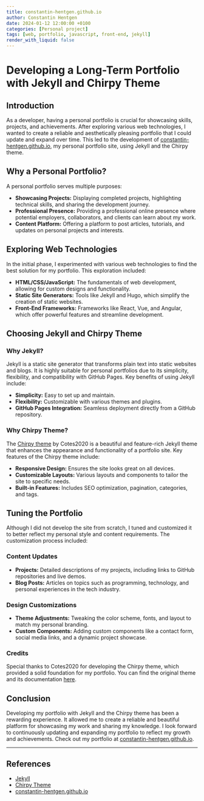 ```yaml
---
title: constantin-hentgen.github.io
author: Constantin Hentgen
date: 2024-01-12 12:00:00 +0100
categories: [Personal project]
tags: [web, portfolio, javascript, front-end, jekyll]
render_with_liquid: false
---
```


# Developing a Long-Term Portfolio with Jekyll and Chirpy Theme

## Introduction

As a developer, having a personal portfolio is crucial for showcasing skills, projects, and achievements. After exploring various web technologies, I wanted to create a reliable and aesthetically pleasing portfolio that I could update and expand over time. This led to the development of [constantin-hentgen.github.io](https://constantin-hentgen.github.io/), my personal portfolio site, using Jekyll and the Chirpy theme.

## Why a Personal Portfolio?

A personal portfolio serves multiple purposes:

- **Showcasing Projects:** Displaying completed projects, highlighting technical skills, and sharing the development journey.
- **Professional Presence:** Providing a professional online presence where potential employers, collaborators, and clients can learn about my work.
- **Content Platform:** Offering a platform to post articles, tutorials, and updates on personal projects and interests.

## Exploring Web Technologies

In the initial phase, I experimented with various web technologies to find the best solution for my portfolio. This exploration included:

- **HTML/CSS/JavaScript:** The fundamentals of web development, allowing for custom designs and functionality.
- **Static Site Generators:** Tools like Jekyll and Hugo, which simplify the creation of static websites.
- **Front-End Frameworks:** Frameworks like React, Vue, and Angular, which offer powerful features and streamline development.

## Choosing Jekyll and Chirpy Theme

### Why Jekyll?

Jekyll is a static site generator that transforms plain text into static websites and blogs. It is highly suitable for personal portfolios due to its simplicity, flexibility, and compatibility with GitHub Pages. Key benefits of using Jekyll include:

- **Simplicity:** Easy to set up and maintain.
- **Flexibility:** Customizable with various themes and plugins.
- **GitHub Pages Integration:** Seamless deployment directly from a GitHub repository.

### Why Chirpy Theme?

The [Chirpy theme](https://github.com/cotes2020/jekyll-theme-chirpy) by Cotes2020 is a beautiful and feature-rich Jekyll theme that enhances the appearance and functionality of a portfolio site. Key features of the Chirpy theme include:

- **Responsive Design:** Ensures the site looks great on all devices.
- **Customizable Layouts:** Various layouts and components to tailor the site to specific needs.
- **Built-in Features:** Includes SEO optimization, pagination, categories, and tags.

## Tuning the Portfolio

Although I did not develop the site from scratch, I tuned and customized it to better reflect my personal style and content requirements. The customization process included:

### Content Updates

- **Projects:** Detailed descriptions of my projects, including links to GitHub repositories and live demos.
- **Blog Posts:** Articles on topics such as programming, technology, and personal experiences in the tech industry.

### Design Customizations

- **Theme Adjustments:** Tweaking the color scheme, fonts, and layout to match my personal branding.
- **Custom Components:** Adding custom components like a contact form, social media links, and a dynamic project showcase.

### Credits

Special thanks to Cotes2020 for developing the Chirpy theme, which provided a solid foundation for my portfolio. You can find the original theme and its documentation [here](https://github.com/cotes2020/jekyll-theme-chirpy).

## Conclusion

Developing my portfolio with Jekyll and the Chirpy theme has been a rewarding experience. It allowed me to create a reliable and beautiful platform for showcasing my work and sharing my knowledge. I look forward to continuously updating and expanding my portfolio to reflect my growth and achievements. Check out my portfolio at [constantin-hentgen.github.io](https://constantin-hentgen.github.io/).

---

## References

- [Jekyll](https://jekyllrb.com/)
- [Chirpy Theme](https://github.com/cotes2020/jekyll-theme-chirpy)
- [constantin-hentgen.github.io](https://constantin-hentgen.github.io/)
